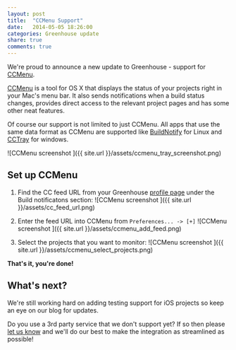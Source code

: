 ```yaml
---
layout: post
title:  "CCMenu Support"
date:   2014-05-05 18:26:00
categories: Greenhouse update
share: true
comments: true
---
```


We're proud to announce a new update to Greenhouse - support for [CCMenu][ccmenu].

[CCMenu][ccmenu] is a tool for OS X that displays the status of your projects right in your Mac's menu bar. It also sends notifications when a build status changes, provides direct access to the relevant project pages and has some other neat features. 

Of course our support is not limited to just CCMenu. All apps that use the same data format as CCMenu are supported like [BuildNotify][BuildNotify] for Linux and [CCTray][CCTray] for windows. 

![CCMenu screenshot	]({{ site.url }}/assets/ccmenu_tray_screenshot.png)

Set up CCMenu
-------------
1. Find the CC feed URL from your Greenhouse [profile page](https://app.greenhouseci.com/#/user) under the Build notificatons section:
![CCMenu screenshot	]({{ site.url }}/assets/cc_feed_url.png)

2. Enter the feed URL into CCMenu from `Preferences... -> [+]`
![CCMenu screenshot	]({{ site.url }}/assets/ccmenu_add_feed.png)

3. Select the projects that you want to monitor:
![CCMenu screenshot	]({{ site.url }}/assets/ccmenu_select_projects.png)


**That's it, you're done!**

What's next?
------------
We're still working hard on adding testing support for iOS projects so keep an eye on our blog for updates.

Do you use a 3rd party service that we don't support yet? If so then please [let us know](mailto:team@greenhouseci.com) and we'll do our best to make the integration as streamlined as possible!



[ccmenu]: http://ccmenu.org/ "CCMenu homepage"
[BuildNotify]: https://bitbucket.org/Anay/buildnotify/wiki/Home "BuildNotify homepage"
[CCTray]: http://sourceforge.net/projects/ccnet/files/CruiseControl.NET%20Releases/CruiseControl.NET%201.8.4/ "Download CCTray"
